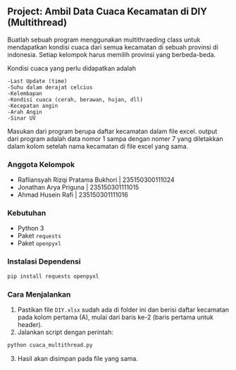 ## Project: Ambil Data Cuaca Kecamatan di DIY (Multithread)

Buatlah sebuah program menggunakan multithraeding class untuk mendapatkan kondisi cuaca dari semua kecamatan di sebuah provinsi di indonesia. Setiap kelompok harus memilih provinsi yang berbeda-beda.

Kondisi cuaca yang perlu didapatkan adalah

    -Last Update (time)
    -Suhu dalam derajat celcius
    -Kelembapan
    -Kondisi cuaca (cerah, berawan, hujan, dll)
    -Kecepatan angin
    -Arah Angin
    -Sinar UV

Masukan dari program berupa daftar kecamatan dalam file excel. output dari program adalah data nomor 1 sampa dengan nomer 7 yang diletakkan dalam kolom setelah nama kecamatan di file excel yang sama.

### Anggota Kelompok
- Rafliansyah Rizqi Pratama Bukhori | 235150300111024
- Jonathan Arya Priguna | 235150301111015
- Ahmad Husein Rafi | 235150301111016

### Kebutuhan
- Python 3
- Paket `requests`
- Paket `openpyxl`

### Instalasi Dependensi

```bash
pip install requests openpyxl
```

### Cara Menjalankan
1. Pastikan file `DIY.xlsx` sudah ada di folder ini dan berisi daftar kecamatan pada kolom pertama (A), mulai dari baris ke-2 (baris pertama untuk header).
2. Jalankan script dengan perintah:

```bash
python cuaca_multithread.py
```

3. Hasil akan disimpan pada file yang sama.

